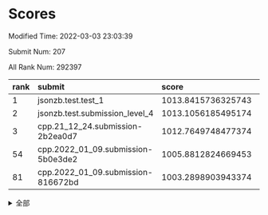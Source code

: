 # Scores

Modified Time: 2022-03-03 23:03:39

Submit Num: 207

All Rank Num: 292397

| rank |               submit               |       score        |       sigma        | pk_num |
| :--- | :--------------------------------- | :----------------- | :----------------- | :----- |
| 1    | jsonzb.test.test_1                 | 1013.8415736325743 | 0.8118096214235409 | 5653   |
| 2    | jsonzb.test.submission_level_4     | 1013.1056185495174 | 0.8103251207058323 | 5647   |
| 3    | cpp.21_12_24.submission-2b2ea0d7   | 1012.7649748477374 | 0.7738333553913183 | 5645   |
| 54   | cpp.2022_01_09.submission-5b0e3de2 | 1005.8812824669453 | 0.7280952593726353 | 5652   |
| 81   | cpp.2022_01_09.submission-816672bd | 1003.2898903943374 | 0.7167460083896336 | 5650   |


<details>
<summary>全部</summary>

| rank |                 submit                 |       score        |       sigma        | pk_num |
| :--- | :------------------------------------- | :----------------- | :----------------- | :----- |
| 1    | jsonzb.test.test_1                     | 1013.8415736325743 | 0.8118096214235409 | 5653   |
| 2    | jsonzb.test.submission_level_4         | 1013.1056185495174 | 0.8103251207058323 | 5647   |
| 3    | cpp.21_12_24.submission-2b2ea0d7       | 1012.7649748477374 | 0.7738333553913183 | 5645   |
| 4    | gobigger.level_3.submission_level_3_42 | 1011.2569986761898 | 0.7635997440833222 | 5648   |
| 5    | gobigger.level_3.submission_level_3_30 | 1011.221744962814  | 0.7508259265379591 | 5645   |
| 6    | gobigger.level_3.submission_level_3_38 | 1011.1203960039021 | 0.7511506777177932 | 5653   |
| 7    | gobigger.level_3.submission_level_3_36 | 1010.9203047316779 | 0.7677941748769302 | 5654   |
| 8    | gobigger.level_3.submission_level_3_39 | 1010.8370184464767 | 0.762269918134824  | 5650   |
| 9    | gobigger.level_3.submission_level_3_31 | 1010.7694283621828 | 0.7629134831908243 | 5652   |
| 10   | gobigger.level_3.submission_level_3_29 | 1010.7544393799949 | 0.7614847415892171 | 5646   |
| 11   | gobigger.level_3.submission_level_3_49 | 1010.7392463967113 | 0.763702619333505  | 5648   |
| 12   | gobigger.level_3.submission_level_3_47 | 1010.6058772706616 | 0.7600025552738168 | 5654   |
| 13   | gobigger.level_3.submission_level_3_3  | 1010.5772207949282 | 0.7643393727106507 | 5653   |
| 14   | gobigger.level_3.submission_level_3_14 | 1010.5715459125297 | 0.7570378805945234 | 5652   |
| 15   | gobigger.level_3.submission_level_3_10 | 1010.5360796726264 | 0.7690469533724621 | 5649   |
| 16   | gobigger.level_3.submission_level_3_19 | 1010.4266274569846 | 0.7358613928795366 | 5649   |
| 17   | gobigger.level_3.submission_level_3_45 | 1010.4041000540352 | 0.7714575690757262 | 5648   |
| 18   | gobigger.level_3.submission_level_3_4  | 1010.3992233171697 | 0.7638666140544346 | 5649   |
| 19   | gobigger.level_3.submission_level_3_28 | 1010.3886489575021 | 0.7545072112588325 | 5649   |
| 20   | gobigger.level_3.submission_level_3_11 | 1010.3862868106547 | 0.7613565262322043 | 5647   |
| 21   | gobigger.level_3.submission_level_3_21 | 1010.3737666450037 | 0.763794022061133  | 5644   |
| 22   | gobigger.level_3.submission_level_3_33 | 1010.3559912056743 | 0.7660716282221863 | 5650   |
| 23   | gobigger.level_3.submission_level_3_20 | 1010.3173314297018 | 0.7743063352656159 | 5651   |
| 24   | gobigger.level_3.submission_level_3_35 | 1010.21627030032   | 0.765205326961619  | 5650   |
| 25   | gobigger.level_3.submission_level_3_13 | 1010.2036367879406 | 0.7587130191448873 | 5643   |
| 26   | gobigger.level_3.submission_level_3_17 | 1010.1755329598549 | 0.7569374227187698 | 5652   |
| 27   | gobigger.level_3.submission_level_3_1  | 1010.1467395506255 | 0.7683583347404129 | 5646   |
| 28   | gobigger.level_3.submission_level_3_26 | 1010.1142778712109 | 0.7661110466497396 | 5647   |
| 29   | gobigger.level_3.submission_level_3_8  | 1010.1001343876874 | 0.7681402021763827 | 5651   |
| 30   | gobigger.level_3.submission_level_3_5  | 1010.0163856396751 | 0.7585623421982047 | 5653   |
| 31   | gobigger.level_3.submission_level_3_16 | 1009.9932843388158 | 0.7429298599875428 | 5648   |
| 32   | gobigger.level_3.submission_level_3_27 | 1009.9525690563236 | 0.7522345494394045 | 5651   |
| 33   | gobigger.level_3.submission_level_3_2  | 1009.95015393783   | 0.8115991927429246 | 5650   |
| 34   | gobigger.level_3.submission_level_3_46 | 1009.8919123042706 | 0.7527572951002474 | 5654   |
| 35   | gobigger.level_3.submission_level_3_6  | 1009.8864474980602 | 0.7493130073927171 | 5650   |
| 36   | gobigger.level_3.submission_level_3_15 | 1009.871744301273  | 0.7494690601798847 | 5644   |
| 37   | gobigger.level_3.submission_level_3_7  | 1009.8498713476367 | 0.7759822905656669 | 5648   |
| 38   | gobigger.level_3.submission_level_3_34 | 1009.775311640356  | 0.755230434212103  | 5654   |
| 39   | gobigger.level_3.submission_level_3_18 | 1009.7730044977905 | 0.7403082196975971 | 5649   |
| 40   | gobigger.level_3.submission_level_3_43 | 1009.7702415619347 | 0.7762077315149557 | 5654   |
| 41   | gobigger.level_3.submission_level_3_41 | 1009.7623476760176 | 0.754410624915473  | 5645   |
| 42   | gobigger.level_3.submission_level_3_37 | 1009.7234364040662 | 0.762150677422924  | 5654   |
| 43   | gobigger.level_3.submission_level_3_12 | 1009.7037682613972 | 0.7493392135531491 | 5652   |
| 44   | gobigger.level_3.submission_level_3_25 | 1009.6761997889096 | 0.7552786896835388 | 5650   |
| 45   | gobigger.level_3.submission_level_3_0  | 1009.5781916825439 | 0.7556305737369418 | 5644   |
| 46   | gobigger.level_3.submission_level_3_23 | 1009.4939591060703 | 0.7518585284193305 | 5650   |
| 47   | gobigger.level_3.submission_level_3_9  | 1009.4093548086757 | 0.745958165587864  | 5656   |
| 48   | gobigger.level_3.submission_level_3_22 | 1009.3300026789824 | 0.768573390096263  | 5651   |
| 49   | gobigger.level_3.submission_level_3_48 | 1009.2390341960344 | 0.7654348653365461 | 5651   |
| 50   | gobigger.level_3.submission_level_3_40 | 1009.2348776289537 | 0.7936000402070187 | 5652   |
| 51   | gobigger.level_3.submission_level_3_32 | 1009.2315062999637 | 0.7690556833445704 | 5651   |
| 52   | gobigger.level_3.submission_level_3_44 | 1009.0697221049228 | 0.7453511256279621 | 5654   |
| 53   | gobigger.level_3.submission_level_3_24 | 1008.8144198325361 | 0.7544744272653349 | 5648   |
| 54   | cpp.2022_01_09.submission-5b0e3de2     | 1005.8812824669453 | 0.7280952593726353 | 5652   |
| 55   | gobigger.level_1.submission_level_1_24 | 1005.5309858180079 | 0.7344798480316325 | 5654   |
| 56   | gobigger.level_1.submission_level_1_4  | 1004.9309352795215 | 0.7251984373040204 | 5650   |
| 57   | gobigger.level_1.submission_level_1_31 | 1004.8447238596085 | 0.7305372697224065 | 5647   |
| 58   | gobigger.level_1.submission_level_1_16 | 1004.5417305526081 | 0.7225757538035523 | 5654   |
| 59   | gobigger.level_1.submission_level_1_13 | 1004.4462963535755 | 0.721122994471747  | 5654   |
| 60   | gobigger.level_1.submission_level_1_3  | 1004.3357534860643 | 0.7157649155161986 | 5649   |
| 61   | gobigger.level_1.submission_level_1_40 | 1004.1690682107077 | 0.7335597342583764 | 5650   |
| 62   | gobigger.level_1.submission_level_1_6  | 1004.1515742043474 | 0.7268557045905435 | 5650   |
| 63   | gobigger.level_1.submission_level_1_27 | 1004.1144885554432 | 0.71220506853245   | 5650   |
| 64   | gobigger.level_1.submission_level_1_12 | 1004.0917196894248 | 0.7306010180503351 | 5651   |
| 65   | gobigger.level_1.submission_level_1_39 | 1003.8582062978427 | 0.7227439579964026 | 5650   |
| 66   | gobigger.level_1.submission_level_1_11 | 1003.8382406096064 | 0.7409397569848964 | 5652   |
| 67   | gobigger.level_1.submission_level_1_38 | 1003.7994878635091 | 0.7251295415927262 | 5654   |
| 68   | gobigger.level_1.submission_level_1_26 | 1003.7373948821961 | 0.7182434128142448 | 5656   |
| 69   | gobigger.level_1.submission_level_1_23 | 1003.6446230174269 | 0.7123487045582239 | 5646   |
| 70   | gobigger.level_1.submission_level_1_48 | 1003.6019930777301 | 0.7152786041106778 | 5650   |
| 71   | gobigger.level_1.submission_level_1_20 | 1003.5919954267404 | 0.7126090285912046 | 5650   |
| 72   | gobigger.level_1.submission_level_1_41 | 1003.5884001069207 | 0.7215351049690591 | 5653   |
| 73   | gobigger.level_1.submission_level_1_42 | 1003.580549163917  | 0.7167729518934667 | 5654   |
| 74   | gobigger.level_1.submission_level_1_21 | 1003.5295956398703 | 0.7156648754450494 | 5655   |
| 75   | gobigger.level_1.submission_level_1_28 | 1003.5037730814114 | 0.7189664581162357 | 5648   |
| 76   | gobigger.level_1.submission_level_1_49 | 1003.4758860053892 | 0.7227565040515624 | 5652   |
| 77   | gobigger.level_1.submission_level_1_22 | 1003.4672917555748 | 0.7242329630599142 | 5648   |
| 78   | gobigger.level_1.submission_level_1_17 | 1003.391662558483  | 0.7192384233475351 | 5650   |
| 79   | gobigger.level_1.submission_level_1_18 | 1003.3865195383765 | 0.7380635653429826 | 5651   |
| 80   | gobigger.level_1.submission_level_1_29 | 1003.3845541197285 | 0.7207933127205627 | 5651   |
| 81   | cpp.2022_01_09.submission-816672bd     | 1003.2898903943374 | 0.7167460083896336 | 5650   |
| 82   | gobigger.level_1.submission_level_1_47 | 1003.140288685254  | 0.7264670587533834 | 5644   |
| 83   | gobigger.level_1.submission_level_1_45 | 1003.1166184671393 | 0.7157361657291706 | 5643   |
| 84   | gobigger.level_1.submission_level_1_7  | 1003.1005791484802 | 0.7263198525264692 | 5649   |
| 85   | gobigger.level_1.submission_level_1_25 | 1003.090243410691  | 0.7147858835202311 | 5646   |
| 86   | gobigger.level_1.submission_level_1_8  | 1003.0802152278292 | 0.7180186608410171 | 5651   |
| 87   | gobigger.level_1.submission_level_1_30 | 1003.0721338995321 | 0.7267868915897523 | 5648   |
| 88   | gobigger.level_1.submission_level_1_34 | 1002.9809762360788 | 0.7161304391490854 | 5651   |
| 89   | gobigger.level_1.submission_level_1_5  | 1002.9283652275196 | 0.7213788645117838 | 5647   |
| 90   | gobigger.level_1.submission_level_1_35 | 1002.884155633722  | 0.7065305239660132 | 5649   |
| 91   | gobigger.level_1.submission_level_1_9  | 1002.7803536465193 | 0.7189553965481208 | 5654   |
| 92   | gobigger.level_1.submission_level_1_0  | 1002.7427034039625 | 0.7192624229574853 | 5650   |
| 93   | gobigger.level_1.submission_level_1_33 | 1002.7167275244598 | 0.7194655532717199 | 5654   |
| 94   | gobigger.level_1.submission_level_1_36 | 1002.6183027569597 | 0.7200444001543395 | 5650   |
| 95   | gobigger.level_1.submission_level_1_37 | 1002.5198676161765 | 0.7245814307510643 | 5648   |
| 96   | gobigger.level_1.submission_level_1_32 | 1002.4722114786944 | 0.7057989709807642 | 5644   |
| 97   | gobigger.level_1.submission_level_1_15 | 1002.4307065060308 | 0.7099573185264157 | 5654   |
| 98   | gobigger.level_1.submission_level_1_44 | 1002.1939522099374 | 0.7101818937191217 | 5650   |
| 99   | gobigger.level_1.submission_level_1_1  | 1002.1788290030296 | 0.7271663257556888 | 5652   |
| 100  | gobigger.level_1.submission_level_1_14 | 1002.122022972101  | 0.7211204628792447 | 5649   |
| 101  | gobigger.level_1.submission_level_1_46 | 1002.120004135202  | 0.7198864050128122 | 5652   |
| 102  | gobigger.level_1.submission_level_1_19 | 1001.978799768348  | 0.7345772727803421 | 5647   |
| 103  | gobigger.level_1.submission_level_1_10 | 1001.8929179581933 | 0.7168019079449681 | 5651   |
| 104  | gobigger.level_1.submission_level_1_43 | 1001.8925895764083 | 0.7134642808070866 | 5649   |
| 105  | gobigger.level_1.submission_level_1_2  | 1001.682238979909  | 0.7060635159230233 | 5645   |
| 106  | gobigger.random.submission_random_26   | 997.3779606287225  | 0.7022349353637501 | 5649   |
| 107  | gobigger.random.submission_random_32   | 997.02267233401    | 0.6999323732879768 | 5649   |
| 108  | gobigger.random.submission_random_28   | 997.009679799306   | 0.7135485183929273 | 5648   |
| 109  | gobigger.random.submission_random_43   | 996.795702313225   | 0.7063380514903967 | 5651   |
| 110  | gobigger.random.submission_random_19   | 996.7727462813704  | 0.7031340074271027 | 5653   |
| 111  | gobigger.random.submission_random_41   | 996.7613925385865  | 0.7226935800395782 | 5649   |
| 112  | gobigger.random.submission_random_8    | 996.6947154491576  | 0.7024778514843002 | 5649   |
| 113  | gobigger.random.submission_random_27   | 996.5528445512016  | 0.7002530456884499 | 5651   |
| 114  | gobigger.random.submission_random_9    | 996.5353777842791  | 0.7152031755373666 | 5654   |
| 115  | gobigger.random.submission_random_30   | 996.5320002171427  | 0.7111167136445451 | 5650   |
| 116  | gobigger.random.submission_random_17   | 996.5201600257234  | 0.7190089847060513 | 5650   |
| 117  | gobigger.random.submission_random_49   | 996.4909640561649  | 0.711270486580216  | 5649   |
| 118  | gobigger.random.submission_random_35   | 996.4667177263495  | 0.718031320136002  | 5648   |
| 119  | gobigger.random.submission_random_38   | 996.4179721726358  | 0.7159690065931142 | 5651   |
| 120  | gobigger.random.submission_random_5    | 996.2955268475229  | 0.71610283873864   | 5653   |
| 121  | gobigger.random.submission_random_33   | 996.2506175086165  | 0.7229091243613666 | 5654   |
| 122  | gobigger.random.submission_random_37   | 996.2219743616168  | 0.7049080347827422 | 5656   |
| 123  | gobigger.random.submission_random_36   | 996.1996506389542  | 0.7116810649925217 | 5659   |
| 124  | gobigger.random.submission_random_13   | 996.185210899707   | 0.7179314702767579 | 5652   |
| 125  | gobigger.random.submission_random_12   | 996.041984182824   | 0.7094003338219054 | 5651   |
| 126  | gobigger.random.submission_random_40   | 996.0132349225769  | 0.7093272290006865 | 5649   |
| 127  | gobigger.random.submission_random_20   | 995.9446141162913  | 0.7085881076170405 | 5653   |
| 128  | gobigger.random.submission_random_31   | 995.9048681850611  | 0.704461236223435  | 5652   |
| 129  | gobigger.random.submission_random_44   | 995.7781031609989  | 0.712356458476213  | 5650   |
| 130  | gobigger.random.submission_random_48   | 995.774273968631   | 0.7237522552516054 | 5653   |
| 131  | gobigger.random.submission_random_7    | 995.7475049131358  | 0.7192901438744971 | 5650   |
| 132  | gobigger.random.submission_random_46   | 995.724068682655   | 0.7114000277341093 | 5646   |
| 133  | gobigger.random.submission_random_10   | 995.7228253516071  | 0.7125199347523973 | 5650   |
| 134  | gobigger.random.submission_random_22   | 995.6514195549601  | 0.7278364109353948 | 5652   |
| 135  | gobigger.random.submission_random_3    | 995.6389753421222  | 0.7002517449633232 | 5649   |
| 136  | gobigger.random.submission_random_16   | 995.6304053220865  | 0.7118542768538939 | 5650   |
| 137  | gobigger.random.submission_random_4    | 995.5658460999028  | 0.7162477620992077 | 5653   |
| 138  | gobigger.random.submission_random_11   | 995.5648886455529  | 0.706374659386587  | 5648   |
| 139  | gobigger.random.submission_random_15   | 995.5203612365206  | 0.7071787421932565 | 5654   |
| 140  | gobigger.random.submission_random_42   | 995.488451245762   | 0.6991890102351894 | 5653   |
| 141  | gobigger.random.submission_random_14   | 995.4454948881578  | 0.6966020449634813 | 5650   |
| 142  | gobigger.random.submission_random_6    | 995.4400238527882  | 0.7185643737733356 | 5648   |
| 143  | gobigger.random.submission_random_21   | 995.4396881199486  | 0.7158085924997654 | 5651   |
| 144  | gobigger.random.submission_random_2    | 995.4295382941299  | 0.7151023630243167 | 5645   |
| 145  | gobigger.random.submission_random_1    | 995.3098801604373  | 0.714431311104274  | 5646   |
| 146  | gobigger.random.submission_random_45   | 995.3090161820959  | 0.7199688517483989 | 5655   |
| 147  | gobigger.random.submission_random_39   | 995.2718792253963  | 0.7199594228137003 | 5649   |
| 148  | gobigger.random.submission_random_25   | 995.1318691763282  | 0.7026679618766029 | 5649   |
| 149  | gobigger.random.submission_random_47   | 995.0501843858023  | 0.7113435855141398 | 5648   |
| 150  | gobigger.random.submission_random_23   | 994.9892511639206  | 0.6966427860069481 | 5652   |
| 151  | gobigger.random.submission_random_29   | 994.7938569551193  | 0.7140403259079111 | 5646   |
| 152  | gobigger.random.submission_random_18   | 994.6425419092192  | 0.7180073067645346 | 5648   |
| 153  | gobigger.random.submission_random_34   | 994.6037064011797  | 0.705178339512795  | 5651   |
| 154  | gobigger.random.submission_random_24   | 994.6023873076282  | 0.7180446879162304 | 5651   |
| 155  | gobigger.random.submission_random_0    | 994.4684088080975  | 0.7116817103380477 | 5651   |
| 156  | gobigger.level_2.submission_level_2_17 | 993.7502579997854  | 0.7398004371355251 | 5648   |
| 157  | gobigger.level_2.submission_level_2_45 | 993.5547878821941  | 0.7186158381116386 | 5650   |
| 158  | gobigger.level_2.submission_level_2_38 | 993.4787756360553  | 0.7340485962998364 | 5647   |
| 159  | gobigger.level_2.submission_level_2_35 | 993.3881193892695  | 0.7402958281370969 | 5655   |
| 160  | gobigger.level_2.submission_level_2_19 | 993.3723927840659  | 0.7239225570801572 | 5649   |
| 161  | gobigger.level_2.submission_level_2_13 | 993.2034333940965  | 0.7481912148340357 | 5647   |
| 162  | gobigger.level_2.submission_level_2_48 | 993.0854914094339  | 0.7363146940921677 | 5651   |
| 163  | gobigger.level_2.submission_level_2_30 | 993.0724779702593  | 0.7363274751341007 | 5648   |
| 164  | gobigger.level_2.submission_level_2_0  | 992.9783813195392  | 0.7582369298567941 | 5654   |
| 165  | gobigger.level_2.submission_level_2_31 | 992.9470455779345  | 0.7310136291558866 | 5655   |
| 166  | gobigger.level_2.submission_level_2_40 | 992.9098369775215  | 0.7341200482909    | 5651   |
| 167  | gobigger.level_2.submission_level_2_28 | 992.8476415935496  | 0.7544655776582689 | 5653   |
| 168  | gobigger.level_2.submission_level_2_26 | 992.7749240128582  | 0.7410804550499769 | 5649   |
| 169  | gobigger.level_2.submission_level_2_37 | 992.7043735762855  | 0.7397831080502792 | 5652   |
| 170  | gobigger.level_2.submission_level_2_18 | 992.6698002385217  | 0.7278837628756735 | 5646   |
| 171  | gobigger.level_2.submission_level_2_24 | 992.6689917818748  | 0.7476703095481865 | 5653   |
| 172  | gobigger.level_2.submission_level_2_11 | 992.5879009814953  | 0.7410672234970878 | 5645   |
| 173  | gobigger.level_2.submission_level_2_42 | 992.438342193359   | 0.7570424887458862 | 5644   |
| 174  | gobigger.level_2.submission_level_2_29 | 992.3436982741489  | 0.7371245670334062 | 5649   |
| 175  | gobigger.level_2.submission_level_2_1  | 992.342240309631   | 0.7474443089325465 | 5651   |
| 176  | gobigger.level_2.submission_level_2_33 | 992.3200220500582  | 0.730745226057594  | 5652   |
| 177  | gobigger.level_2.submission_level_2_32 | 992.242528319678   | 0.7482214154195493 | 5649   |
| 178  | gobigger.level_2.submission_level_2_4  | 992.1901948237361  | 0.7423668608681178 | 5650   |
| 179  | gobigger.level_2.submission_level_2_21 | 992.1493841325848  | 0.7513245063698223 | 5649   |
| 180  | gobigger.level_2.submission_level_2_36 | 992.1243437926406  | 0.7251608779879952 | 5649   |
| 181  | gobigger.level_2.submission_level_2_15 | 992.0639962885249  | 0.7317344854007494 | 5651   |
| 182  | gobigger.level_2.submission_level_2_46 | 992.0140973232978  | 0.7450612214913251 | 5650   |
| 183  | gobigger.level_2.submission_level_2_12 | 991.9930423318586  | 0.7353674798546133 | 5648   |
| 184  | gobigger.level_2.submission_level_2_2  | 991.9697425953964  | 0.7395137886026224 | 5650   |
| 185  | gobigger.level_2.submission_level_2_25 | 991.9437067854242  | 0.7451849661904829 | 5649   |
| 186  | gobigger.level_2.submission_level_2_44 | 991.8627895315361  | 0.7483366735624312 | 5652   |
| 187  | gobigger.level_2.submission_level_2_16 | 991.7735128971295  | 0.7532449218076478 | 5652   |
| 188  | gobigger.level_2.submission_level_2_27 | 991.7089394193794  | 0.744888398929625  | 5652   |
| 189  | gobigger.level_2.submission_level_2_43 | 991.6461477058887  | 0.7724888864776945 | 5656   |
| 190  | gobigger.level_2.submission_level_2_8  | 991.6087536600558  | 0.7518715094836932 | 5648   |
| 191  | gobigger.level_2.submission_level_2_20 | 991.5160582943025  | 0.7816067427957087 | 5648   |
| 192  | gobigger.level_2.submission_level_2_6  | 991.4901911599178  | 0.7424637685070355 | 5644   |
| 193  | gobigger.level_2.submission_level_2_41 | 991.4168418445302  | 0.7590787793554122 | 5651   |
| 194  | gobigger.level_2.submission_level_2_3  | 991.4106274089661  | 0.7607388571140538 | 5650   |
| 195  | gobigger.level_2.submission_level_2_5  | 991.3033038341038  | 0.7646341089410766 | 5651   |
| 196  | gobigger.level_2.submission_level_2_14 | 991.2817168483318  | 0.7604897031642682 | 5646   |
| 197  | gobigger.level_2.submission_level_2_34 | 991.2355220938829  | 0.7633107336473869 | 5651   |
| 198  | gobigger.level_2.submission_level_2_23 | 991.2343616589121  | 0.7394804425087862 | 5649   |
| 199  | gobigger.level_2.submission_level_2_49 | 991.1957338858897  | 0.7445442705486552 | 5654   |
| 200  | gobigger.level_2.submission_level_2_39 | 990.7293102511583  | 0.7709718538344339 | 5652   |
| 201  | gobigger.level_2.submission_level_2_22 | 990.6401184394678  | 0.7614666618412255 | 5654   |
| 202  | gobigger.level_2.submission_level_2_9  | 990.5534131766805  | 0.7624703969253823 | 5644   |
| 203  | gobigger.level_2.submission_level_2_47 | 990.4382924935982  | 0.7699909924123938 | 5659   |
| 204  | gobigger.level_2.submission_level_2_7  | 989.4928208066531  | 0.7700948782731901 | 5651   |
| 205  | gobigger.level_2.submission_level_2_10 | 989.2349119300802  | 0.7891396473050001 | 5652   |
| 206  | gobigger.none.submission_none_0        | 978.4332795141495  | 1.2203443000320104 | 5653   |
| 207  | gobigger.none.submission_none_1        | 975.9483043117954  | 1.4864650258910002 | 5654   |

</details>